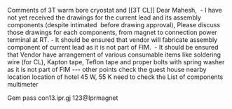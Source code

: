 
Comments of 3T warm bore cryostat and [[3T CL]]
	Dear Mahesh, 
	- I have not yet received the drawings for the current lead and its assembly components (despite intimated  before drawing approval), Please discuss those drawings for each components, from magnet to connection power terminal at RT.
	- It should be ensured that vendor will fabricate assembly component of current lead as it is not part of FIM. 
	- It should be ensured that Vendor have arrangement of various consumable items like soldering wire (for CL), Kapton tape, Teflon tape and proper bolts with spring washer as it is not part of FIM
	---
	other points
	check the guest house nearby location
	location of hotel
	45 W, 55 K
	need to check the 
	List of components
	multimeter

Gem pass
	con13.ipr.gj
	123@Iprmagnet
